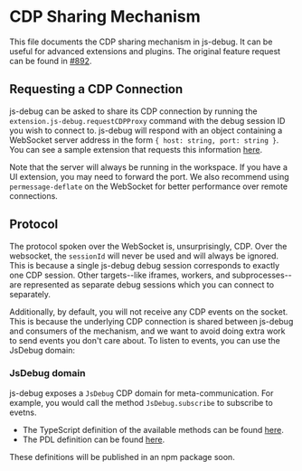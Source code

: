 # CDP Sharing Mechanism

This file documents the CDP sharing mechanism in js-debug. It can be useful for advanced extensions and plugins. The original feature request can be found in [#892](https://github.com/microsoft/vscode-js-debug/issues/893).

## Requesting a CDP Connection

js-debug can be asked to share its CDP connection by running the `extension.js-debug.requestCDPProxy` command with the debug session ID you wish to connect to. js-debug will respond with an object containing a WebSocket server address in the form `{ host: string, port: string }`. You can see a sample extension that requests this information [here](https://github.com/connor4312/cdp-proxy-requestor/blob/main/extension.js).

Note that the server will always be running in the workspace. If you have a UI extension, you may need to forward the port. We also recommend using `permessage-deflate` on the WebSocket for better performance over remote connections.

## Protocol

The protocol spoken over the WebSocket is, unsurprisingly, CDP. Over the websocket, the `sessionId` will never be used and will always be ignored. This is because a single js-debug debug session corresponds to exactly one CDP session. Other targets--like iframes, workers, and subprocesses--are represented as separate debug sessions which you can connect to separately.

Additionally, by default, you will not receive any CDP events on the socket. This is because the underlying CDP connection is shared between js-debug and consumers of the mechanism, and we want to avoid doing extra work to send events you don't care about. To listen to events, you can use the JsDebug domain:

### JsDebug domain

js-debug exposes a `JsDebug` CDP domain for meta-communication. For example, you would call the method `JsDebug.subscribe` to subscribe to evetns.

- The TypeScript definition of the available methods can be found [here](https://github.com/microsoft/vscode-js-debug/blob/main/src/adapter/cdpProxy.ts#L22).
- The PDL definition can be found [here](https://github.com/microsoft/vscode-js-debug/blob/main/src/adapter/cdpProxy.pdl).

These definitions will be published in an npm package soon.
